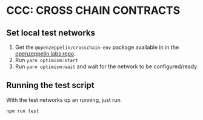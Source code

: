 # CCC: CROSS CHAIN CONTRACTS

## Set local test networks

1. Get the `@openzeppelin/crosschain-env` package available in in the [openzeppelin labs repo](https://github.com/OpenZeppelin/openzeppelin-labs).
2. Run `yarn optimism:start`
3. Run `yarn optimism:wait` and wait for the network to be configured/ready

## Running the test script

With the test networks up an running, just run
```
npm run test
```
